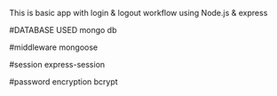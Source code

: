 This is basic app with login & logout workflow using Node.js & express

#DATABASE USED
mongo db

#middleware
mongoose

#session
express-session

#password encryption
bcrypt